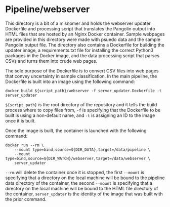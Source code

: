 # Pipeline/webserver

This directory is a bit of a misnomer and holds the webserver updater Dockerfile and processing script that translates the Pangolin output into HTML files that are hosted by an Nginx Docker container. Sample webpages are provided in this directory were made with psuedo data and the sample Pangolin output file. The directory also contains a Dockerfile for building the updater image, a requirements.txt file for installing the correct Python3 packages in the Docker image, and the data processing script that parses CSVs and turns them into crude web pages.

The sole purpose of the Dockerfile is to convert CSV files into web pages that convey uncertainty in sample classification. In the main pipeline, the Dockerfile is built into an image using the following command:
```shell
docker build ${script_path}/webserver -f server_updater.Dockerfile -t server_updater
```
`${script_path}` is the root directory of the repository and it tells the build process where to copy files from, `-f` is specifying that the Dockerfile to be built is using a non-default name, and `-t` is assigning an ID to the image once it is built.


Once the image is built, the container is launched with the following command:
```shell
docker run --rm \
    --mount type=bind,source=${DIR_DATA},target=/data/pipeline \
    --mount type=bind,source=${DIR_WATCH}/webserver,target=/data/webserver \
    server_updater
```
`--rm` will delete the container once it is stopped, the first `--mount` is specifying that a directory on the local machine will be bound to the pipeline data directory of the container, the second `--mount` is specifying that a directory on the local machine will be bound to the HTML file directory of the container, `server_updater` is the identity of the image that was built with the prior command.